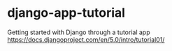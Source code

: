 # django-app-tutorial
Getting started with Django through a tutorial app https://docs.djangoproject.com/en/5.0/intro/tutorial01/
